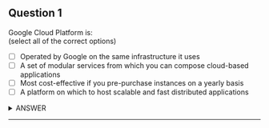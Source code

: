 ## Question 1
Google Cloud Platform is:  
(select all of the correct options)

- [ ] Operated by Google on the same infrastructure it uses
- [ ] A set of modular services from which you can compose cloud-based applications
- [ ] Most cost-effective if you pre-purchase instances on a yearly basis
- [ ] A platform on which to host scalable and fast distributed applications

<details><summary>ANSWER</summary>

- [x] **Operated by Google on the same infrastructure it uses**
- [x] **A set of modular services from which you can compose cloud-based applications**
- [ ] Most cost-effective if you pre-purchase instances on a yearly basis
- [x] **A platform on which to host scalable and fast distributed applications**

> 
</details>

---
